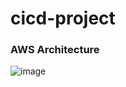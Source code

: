 # cicd-project

### AWS Architecture 

![image](https://user-images.githubusercontent.com/28837244/156157750-dd3519f9-2dd3-4d43-bf20-275c6226fd8f.png)
